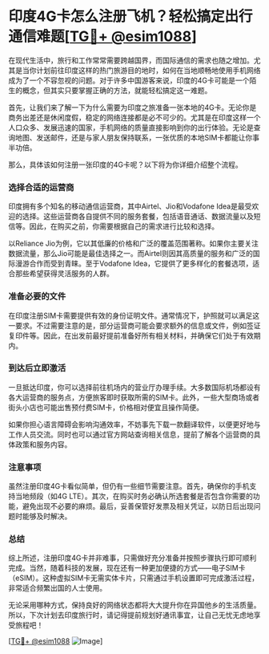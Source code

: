 # 印度4G卡怎么注册飞机？轻松搞定出行通信难题[[TG💪+ @esim1088](https://t.me/s/esim1088)]

在现代生活中，旅行和工作常常需要跨越国界，而国际通信的需求也随之增加。尤其是当你计划前往印度这样的热门旅游目的地时，如何在当地顺畅地使用手机网络成为了一个不容忽视的问题。对于许多中国游客来说，印度的4G卡可能是一个陌生的概念，但其实只要掌握正确的方法，就能轻松搞定这一难题。

首先，让我们来了解一下为什么需要为印度之旅准备一张本地的4G卡。无论你是商务出差还是休闲度假，稳定的网络连接都是必不可少的。尤其是在印度这样一个人口众多、发展迅速的国家，手机网络的质量直接影响到你的出行体验。无论是查询地图、发送邮件，还是与家人朋友保持联系，一张优质的本地SIM卡都能让你事半功倍。

那么，具体该如何注册一张印度的4G卡呢？以下将为你详细介绍整个流程。

### 选择合适的运营商

印度拥有多个知名的移动通信运营商，其中Airtel、Jio和Vodafone Idea是最受欢迎的选择。这些运营商各自提供不同的服务套餐，包括语音通话、数据流量以及短信等。因此，在购买之前，你需要根据自己的需求进行比较和选择。

以Reliance Jio为例，它以其低廉的价格和广泛的覆盖范围著称。如果你主要关注数据流量，那么Jio可能是最佳选择之一。而Airtel则因其高质量的服务和广泛的国际漫游合作而受到青睐。至于Vodafone Idea，它提供了更多样化的套餐选项，适合那些希望获得灵活服务的人群。

### 准备必要的文件

在印度注册SIM卡需要提供有效的身份证明文件。通常情况下，护照就可以满足这一要求。不过需要注意的是，部分运营商可能会要求额外的信息或文件，例如签证复印件等。因此，在出发前最好提前准备好所有相关材料，并确保它们处于有效期内。

### 到达后立即激活

一旦抵达印度，你可以选择前往机场内的营业厅办理手续。大多数国际机场都设有各大运营商的服务点，方便旅客即时获取所需的SIM卡。此外，一些大型商场或者街头小店也可能出售预付费SIM卡，价格相对便宜且操作简便。

如果你担心语言障碍会影响沟通效率，不妨事先下载一款翻译软件，以便更好地与工作人员交流。同时也可以通过官方网站查询相关信息，提前了解各个运营商的具体政策和服务内容。

### 注意事项

虽然注册印度4G卡看似简单，但仍有一些细节需要注意。首先，确保你的手机支持当地频段（如4G LTE）。其次，在购买时务必确认所选套餐是否包含你需要的功能，避免出现不必要的麻烦。最后，妥善保管好发票及相关凭证，以防日后出现问题时能够及时解决。

### 总结

综上所述，注册印度4G卡并非难事，只需做好充分准备并按照步骤执行即可顺利完成。当然，随着科技的发展，现在还有一种更加便捷的方式——电子SIM卡（eSIM）。这种虚拟SIM卡无需实体卡片，只需通过手机设置即可完成激活过程，非常适合频繁出国的人士使用。

无论采用哪种方式，保持良好的网络状态都将大大提升你在异国他乡的生活质量。所以，下次计划去印度旅行时，请记得提前规划好通讯事宜，让自己无忧无虑地享受旅程吧！

[[TG💪+ @esim1088](https://t.me/s/esim1088) ![Image](https://i.postimg.cc/4NQfJmqS/Snipaste-2025-05-13-00-14-12.png)]